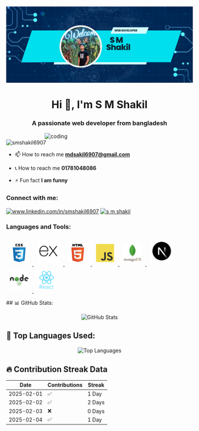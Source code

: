 ![logo](https://github.com/smshakil6907/smshakil6907/blob/main/github.png)
<h1 align="center">Hi 👋, I'm S M Shakil</h1>
<h3 align="center">A passionate web developer from bangladesh</h3>

<img align="right" alt="coding" width="400" src="https://miro.medium.com/max/1360/0*7Q3yvSIv_t0ioJ-Z.gif">

<p align="left"> <img src="https://komarev.com/ghpvc/?username=smshakil6907&label=Profile%20views&color=0e75b6&style=flat" alt="smshakil6907" /> </p>

- 📫 How to reach me **mdsakil6907@gmail.com**
- 📞 How to reach me **01781048086**

- ⚡ Fun fact **I am funny**

<h3 align="left">Connect with me:</h3>
<p align="left">
  <a href="https://www.linkedin.com/in/smshakil6907" target="blank"><img align="center" src="https://raw.githubusercontent.com/rahuldkjain/github-profile-readme-generator/master/src/images/icons/Social/linked-in-alt.svg" alt="www.linkedin.com/in/smshakil6907" height="30" width="40" /></a>
<a href="https://www.facebook.com/s.m.shakil.827993/" target="blank"><img align="center" src="https://raw.githubusercontent.com/rahuldkjain/github-profile-readme-generator/master/src/images/icons/Social/facebook.svg" alt="s m shakil" height="30" width="40" /></a>
</p>

<h3 align="left">Languages and Tools:</h3>
<p align="left">
  <a href="https://www.w3schools.com/css/" target="_blank" rel="noreferrer">
    <img src="https://raw.githubusercontent.com/devicons/devicon/master/icons/css3/css3-original-wordmark.svg" alt="CSS3" width="50" height="50" style="margin: 10px;"/>
  </a> 
  <a href="https://expressjs.com" target="_blank" rel="noreferrer">
    <img src="https://raw.githubusercontent.com/devicons/devicon/master/icons/express/express-original.svg" alt="Express.js" width="50" height="50" style="background-color: white; padding: 5px; margin: 10px;"/>
  </a> 
  <a href="https://www.w3.org/html/" target="_blank" rel="noreferrer">
    <img src="https://raw.githubusercontent.com/devicons/devicon/master/icons/html5/html5-original-wordmark.svg" alt="HTML5" width="50" height="50" style="margin: 10px;"/>
  </a> 
  <a href="https://developer.mozilla.org/en-US/docs/Web/JavaScript" target="_blank" rel="noreferrer">
    <img src="https://raw.githubusercontent.com/devicons/devicon/master/icons/javascript/javascript-original.svg" alt="JavaScript" width="50" height="50" style="margin: 10px;"/>
  </a> 
  <a href="https://www.mongodb.com/" target="_blank" rel="noreferrer">
    <img src="https://raw.githubusercontent.com/devicons/devicon/master/icons/mongodb/mongodb-original-wordmark.svg" alt="MongoDB" width="50" height="50" style="margin: 10px;"/>
  </a> 
  <a href="https://nextjs.org/" target="_blank" rel="noreferrer">
    <img src="https://raw.githubusercontent.com/devicons/devicon/master/icons/nextjs/nextjs-original.svg" alt="Next.js" width="50" height="50" style="background-color: white; padding: 5px; margin: 10px;"/>
  </a> 
  <a href="https://nodejs.org" target="_blank" rel="noreferrer">
    <img src="https://raw.githubusercontent.com/devicons/devicon/master/icons/nodejs/nodejs-original-wordmark.svg" alt="Node.js" width="50" height="50" style="margin: 10px;"/>
  </a> 
  <a href="https://reactjs.org/" target="_blank" rel="noreferrer">
    <img src="https://raw.githubusercontent.com/devicons/devicon/master/icons/react/react-original-wordmark.svg" alt="React" width="50" height="50" style="margin: 10px;"/>
  </a> 
</p>
## 📊 GitHub Stats:
<p align="center">
  <img align="center" src="https://github-readme-stats.vercel.app/api?username=smshakil6907&show_icons=true&locale=en&theme=radical" alt="GitHub Stats" />
</p>

## 🚀 Top Languages Used:
<p align="center">
  <img align="center" src="https://github-readme-stats.vercel.app/api/top-langs/?username=smshakil6907&layout=compact&theme=radical" alt="Top Languages" />
</p>

## 🔥 Contribution Streak Data

| Date       | Contributions | Streak |
|------------|--------------|--------|
| 2025-02-01 | ✅           | 1 Day  |
| 2025-02-02 | ✅           | 2 Days |
| 2025-02-03 | ❌           | 0 Days |
| 2025-02-04 | ✅           | 1 Day  |

